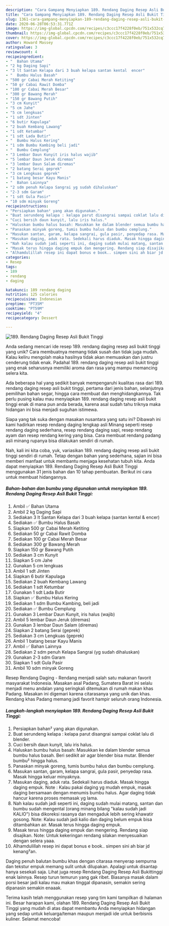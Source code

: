 ```yaml
---
description: "Cara Gampang Menyiapkan 189. Rendang Daging Resep Asli Bukit Tinggi Anti Gagal"
title: "Cara Gampang Menyiapkan 189. Rendang Daging Resep Asli Bukit Tinggi Anti Gagal"
slug: 1361-cara-gampang-menyiapkan-189-rendang-daging-resep-asli-bukit-tinggi-anti-gagal
date: 2020-06-28T06:53:31.771Z
image: https://img-global.cpcdn.com/recipes/c3ccc17f4228f0eb/751x532cq70/189-rendang-daging-resep-asli-bukit-tinggi-foto-resep-utama.jpg
thumbnail: https://img-global.cpcdn.com/recipes/c3ccc17f4228f0eb/751x532cq70/189-rendang-daging-resep-asli-bukit-tinggi-foto-resep-utama.jpg
cover: https://img-global.cpcdn.com/recipes/c3ccc17f4228f0eb/751x532cq70/189-rendang-daging-resep-asli-bukit-tinggi-foto-resep-utama.jpg
author: Howard Massey
ratingvalue: 3
reviewcount: 4
recipeingredient:
- "  Bahan Utama"
- "2 kg Daging Sapi"
- "3 lt Santan Kelapa dari 3 buah kelapa santan kental  encer"
- "  Bumbu Halus Basah"
- "500 gr Cabai Merah Ketiting"
- "50 gr Cabai Rawit Domba"
- "100 gr Cabai Merah Besar"
- "300 gr Bawang Merah"
- "150 gr Bawang Putih"
- "3 cm Kunyit"
- "5 cm Jahe"
- "5 cm lengkuas"
- "1 sdt Jinten"
- "6 butir Kapulaga"
- "2 buah Kembang Lawang"
- "1 sdt Ketumbar"
- "1 sdt Lada Butir"
- "  Bumbu Halus Kering"
- "1 sdm Bumbu Kambing beli jadi"
- "  Bumbu Cemplung"
- "3 Lembar Daun Kunyit iris halus wajib"
- "5 lembar Daun Jeruk diremas"
- "3 lembar Daun Salam diremas"
- "2 batang Serai geprek"
- "3 cm Lengkuas geprek"
- "1 batang besar Kayu Manis"
- "  Bahan Lainnya"
- "2 sdm penuh Kelapa Sangrai yg sudah dihaluskan"
- "2-3 sdm Garam"
- "1 sdt Gula Pasir"
- "10 sdm minyak Goreng"
recipeinstructions:
- "Persiapkan bahan² yang akan digunakan."
- "Buat serundeng kelapa : kelapa parut disangrai sampai coklat lalu di blender."
- "Cuci bersih daun kunyit, lalu iris halus."
- "Haluskan bumbu halus basah: Masukkan ke dalam blender semua bumbu halus basah. Beri sedikit air agar blender bisa mutar. Blender bumbu² hingga halus."
- "Panaskan minyak goreng, tumis bumbu halus dan bumbu cemplung."
- "Masukan santan, garam, kelapa sangrai, gula pasir, penyedap rasa. Masak hingga keluar minyaknya."
- "Masukan daging, aduk rata. Sedekali harus diaduk. Masak hingga daging empuk. Note : Kalau pakai daging yg mudah empuk, masak daging bersamaan dengan menumis bumbu halus. Agar daging tidak hancur karena proses memasak yg lama."
- "Nah kalau sudah jadi seperti ini, daging sudah mulai matang, santan dan bumbu sudah mengental (orang minang bilang &#34;kalau sudah jadi KALIO&#34;) bisa dikoreksi rasanya dan mengaduk lebih sering khawatir gosong. Note: Kalau sudah jadi kalio dan daging belum empuk bisa ditambahkan air. Masak terus hingga daging empuk."
- "Masak terus hingga daging empuk dan mengering. Rendang siap disajikan. Note: Untuk kekeringan rendang silakan menyesuaikan dengan selera yaaa."
- "Alhamdulillah resep ini dapat bonus e book.. simpen sini ah biar jd kenang²an."
categories:
- Resep
tags:
- 189
- rendang
- daging

katakunci: 189 rendang daging 
nutrition: 125 calories
recipecuisine: Indonesian
preptime: "PT35M"
cooktime: "PT59M"
recipeyield: "4"
recipecategory: Dessert

---
```



![189. Rendang Daging Resep Asli Bukit Tinggi](https://img-global.cpcdn.com/recipes/c3ccc17f4228f0eb/751x532cq70/189-rendang-daging-resep-asli-bukit-tinggi-foto-resep-utama.jpg)

Anda sedang mencari ide resep 189. rendang daging resep asli bukit tinggi yang unik? Cara membuatnya memang tidak susah dan tidak juga mudah. Kalau keliru mengolah maka hasilnya tidak akan memuaskan dan justru cenderung tidak enak. Padahal 189. rendang daging resep asli bukit tinggi yang enak seharusnya memiliki aroma dan rasa yang mampu memancing selera kita.

Ada beberapa hal yang sedikit banyak mempengaruhi kualitas rasa dari 189. rendang daging resep asli bukit tinggi, pertama dari jenis bahan, selanjutnya pemilihan bahan segar, hingga cara membuat dan menghidangkannya. Tak perlu pusing kalau mau menyiapkan 189. rendang daging resep asli bukit tinggi enak di mana pun anda berada, karena asal sudah tahu triknya maka hidangan ini bisa menjadi suguhan istimewa.

Siapa yang tak suka dengan masakan nusantara yang satu ini? Dibawah ini kami hadirkan resep rendang daging lengkap asli Minang seperti resep rendang daging sederhana, resep rendang daging sapi, resep rendang ayam dan resep rendang kering yang bisa. Cara membuat rendang padang asli minang rupanya bisa dilakukan sendiri di rumah.


Nah, kali ini kita coba, yuk, variasikan 189. rendang daging resep asli bukit tinggi sendiri di rumah. Tetap dengan bahan yang sederhana, sajian ini bisa memberi manfaat untuk membantu menjaga kesehatan tubuh kita. Anda dapat menyiapkan 189. Rendang Daging Resep Asli Bukit Tinggi menggunakan 31 jenis bahan dan 10 tahap pembuatan. Berikut ini cara untuk membuat hidangannya.

<!--inarticleads1-->

##### Bahan-bahan dan bumbu yang digunakan untuk menyiapkan 189. Rendang Daging Resep Asli Bukit Tinggi:

1. Ambil  ✅ Bahan Utama
1. Ambil 2 kg Daging Sapi
1. Sediakan 3 lt Santan Kelapa dari 3 buah kelapa (santan kental &amp; encer)
1. Sediakan  ✅ Bumbu Halus Basah
1. Siapkan 500 gr Cabai Merah Ketiting
1. Sediakan 50 gr Cabai Rawit Domba
1. Sediakan 100 gr Cabai Merah Besar
1. Sediakan 300 gr Bawang Merah
1. Siapkan 150 gr Bawang Putih
1. Sediakan 3 cm Kunyit
1. Siapkan 5 cm Jahe
1. Gunakan 5 cm lengkuas
1. Ambil 1 sdt Jinten
1. Siapkan 6 butir Kapulaga
1. Sediakan 2 buah Kembang Lawang
1. Sediakan 1 sdt Ketumbar
1. Gunakan 1 sdt Lada Butir
1. Siapkan  ✅ Bumbu Halus Kering
1. Sediakan 1 sdm Bumbu Kambing, beli jadi
1. Sediakan  ✅ Bumbu Cemplung
1. Gunakan 3 Lembar Daun Kunyit, iris halus (wajib)
1. Ambil 5 lembar Daun Jeruk (diremas)
1. Gunakan 3 lembar Daun Salam (diremas)
1. Siapkan 2 batang Serai (geprek)
1. Sediakan 3 cm Lengkuas (geprek)
1. Ambil 1 batang besar Kayu Manis
1. Ambil  ✅ Bahan Lainnya
1. Sediakan 2 sdm penuh Kelapa Sangrai (yg sudah dihaluskan)
1. Gunakan 2-3 sdm Garam
1. Siapkan 1 sdt Gula Pasir
1. Ambil 10 sdm minyak Goreng


Resep Rendang Daging - Rendang menjadi salah satu makanan favorit masyarakat Indonesia. Masakan asal Padang, Sumatera Barat ini selalu menjadi menu andalan yang seringkali ditemukan di rumah makan khas Padang. Masakan ini digemari karena citarasanya yang unik dan khas. Rendang khas Padang memang jadi favorit hampir seluruh orang Indonesia. 

<!--inarticleads2-->

##### Langkah-langkah menyiapkan 189. Rendang Daging Resep Asli Bukit Tinggi:

1. Persiapkan bahan² yang akan digunakan.
1. Buat serundeng kelapa : kelapa parut disangrai sampai coklat lalu di blender.
1. Cuci bersih daun kunyit, lalu iris halus.
1. Haluskan bumbu halus basah: Masukkan ke dalam blender semua bumbu halus basah. Beri sedikit air agar blender bisa mutar. Blender bumbu² hingga halus.
1. Panaskan minyak goreng, tumis bumbu halus dan bumbu cemplung.
1. Masukan santan, garam, kelapa sangrai, gula pasir, penyedap rasa. Masak hingga keluar minyaknya.
1. Masukan daging, aduk rata. Sedekali harus diaduk. Masak hingga daging empuk. Note : Kalau pakai daging yg mudah empuk, masak daging bersamaan dengan menumis bumbu halus. Agar daging tidak hancur karena proses memasak yg lama.
1. Nah kalau sudah jadi seperti ini, daging sudah mulai matang, santan dan bumbu sudah mengental (orang minang bilang &#34;kalau sudah jadi KALIO&#34;) bisa dikoreksi rasanya dan mengaduk lebih sering khawatir gosong. Note: Kalau sudah jadi kalio dan daging belum empuk bisa ditambahkan air. Masak terus hingga daging empuk.
1. Masak terus hingga daging empuk dan mengering. Rendang siap disajikan. Note: Untuk kekeringan rendang silakan menyesuaikan dengan selera yaaa.
1. Alhamdulillah resep ini dapat bonus e book.. simpen sini ah biar jd kenang²an.


Daging penuh balutan bumbu khas dengan citarasa menyerap sempurna dan tekstur empuk memang sulit untuk dilupakan. Apalagi untuk disantap hanya sesekali saja. Lihat juga resep Rendang Daging Resep Asli Bukittinggi enak lainnya. Resep turun temurun yang gak ribet. Biasanya masak dalam porsi besar jadi kalau mau makan tinggal dipanasin, semakin sering dipanasin semakin enaaak. 

Terima kasih telah menggunakan resep yang tim kami tampilkan di halaman ini. Besar harapan kami, olahan 189. Rendang Daging Resep Asli Bukit Tinggi yang mudah di atas dapat membantu Anda menyiapkan hidangan yang sedap untuk keluarga/teman maupun menjadi ide untuk berbisnis kuliner. Selamat mencoba!
